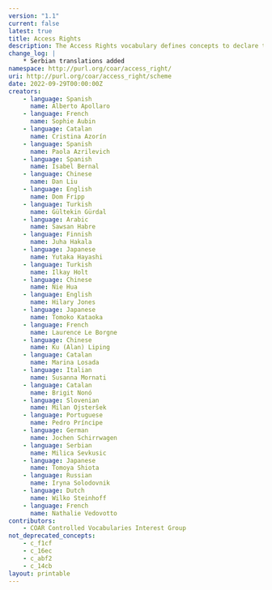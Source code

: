 ```yaml
---
version: "1.1"
current: false
latest: true
title: Access Rights
description: The Access Rights vocabulary defines concepts to declare the access status of a resource. Multilingual labels regard regional distinctions in language and term.
change_log: |
    * Serbian translations added
namespace: http://purl.org/coar/access_right/
uri: http://purl.org/coar/access_right/scheme
date: 2022-09-29T00:00:00Z
creators:
    - language: Spanish
      name: Alberto Apollaro
    - language: French
      name: Sophie Aubin
    - language: Catalan
      name: Cristina Azorín
    - language: Spanish
      name: Paola Azrilevich
    - language: Spanish
      name: Isabel Bernal
    - language: Chinese
      name: Dan Liu
    - language: English
      name: Dom Fripp
    - language: Turkish
      name: Gültekin Gürdal
    - language: Arabic
      name: Sawsan Habre
    - language: Finnish
      name: Juha Hakala
    - language: Japanese
      name: Yutaka Hayashi
    - language: Turkish
      name: Ilkay Holt
    - language: Chinese
      name: Nie Hua
    - language: English
      name: Hilary Jones
    - language: Japanese
      name: Tomoko Kataoka
    - language: French
      name: Laurence Le Borgne
    - language: Chinese
      name: Ku (Alan) Liping
    - language: Catalan
      name: Marina Losada
    - language: Italian
      name: Susanna Mornati
    - language: Catalan
      name: Brigit Nonó
    - language: Slovenian
      name: Milan Ojsteršek
    - language: Portuguese
      name: Pedro Príncipe
    - language: German
      name: Jochen Schirrwagen
    - language: Serbian
      name: Milica Sevkusic
    - language: Japanese
      name: Tomoya Shiota
    - language: Russian
      name: Iryna Solodovnik
    - language: Dutch
      name: Wilko Steinhoff
    - language: French
      name: Nathalie Vedovotto
contributors:
    - COAR Controlled Vocabularies Interest Group
not_deprecated_concepts:
    - c_f1cf
    - c_16ec
    - c_abf2
    - c_14cb
layout: printable
---
```


